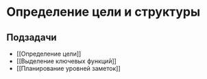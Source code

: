 # Определение цели и структуры

## Подзадачи
- [[Определение цели]]
- [[Выделение ключевых функций]]
- [[Планирование уровней заметок]]